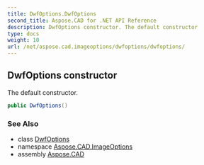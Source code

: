 ```yaml
---
title: DwfOptions.DwfOptions
second_title: Aspose.CAD for .NET API Reference
description: DwfOptions constructor. The default constructor
type: docs
weight: 10
url: /net/aspose.cad.imageoptions/dwfoptions/dwfoptions/
---
```

## DwfOptions constructor

The default constructor.

```csharp
public DwfOptions()
```

### See Also

* class [DwfOptions](../)
* namespace [Aspose.CAD.ImageOptions](../../dwfoptions/)
* assembly [Aspose.CAD](../../../)


